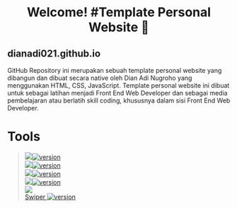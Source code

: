 <h1 align='center'>Welcome! #Template Personal Website 🚀</h1>

## dianadi021.github.io

GitHub Repository ini merupakan sebuah template personal website yang dibangun dan dibuat secara native oleh Dian Adi Nugroho yang menggunakan HTML, CSS, JavaScript. Template personal website ini dibuat untuk sebagai latihan menjadi Front End Web Developer dan sebagai media pembelajaran atau berlatih skill coding, khususnya dalam sisi Front End Web Developer.

# Tools

> [<img src="https://img.shields.io/badge/Node%20js-339933?style=for-the-badge&logo=nodedotjs&logoColor=white" />![version](https://img.shields.io/badge/version-21.7.1-blue)](https://nodejs.org/en/download/prebuilt-installer) </br>
> [<img src="https://img.shields.io/badge/Vue%20js-35495E?style=for-the-badge&logo=vuedotjs&logoColor=4FC08D" />![version](https://img.shields.io/badge/version-3.2.13-blue)](https://cli.vuejs.org/guide/installation.html) </br>
> [<img src="https://img.shields.io/badge/Tailwind_CSS-38B2AC?style=for-the-badge&logo=tailwind-css&logoColor=white" />![version](https://img.shields.io/badge/version-1.7-blue)](https://headlessui.com/v1/vue/menu#installation) </br>
> [<img src="https://img.shields.io/badge/Font_Awesome-339AF0?style=for-the-badge&logo=fontawesome&logoColor=white" />![version](https://img.shields.io/badge/version-6.5.2-blue)](https://img.shields.io/badge/Font_Awesome-339AF0?style=for-the-badge&logo=fontawesome&logoColor=white) </br>
> [<img src="https://img.shields.io/badge/GitHub%20Pages-222222?style=for-the-badge&logo=GitHub%20Pages&logoColor=white" />](dianadi021.github.io) </br>
> [Swiper ![version](https://img.shields.io/badge/version-11.1.3-blue)](https://swiperjs.com/vue) </br>